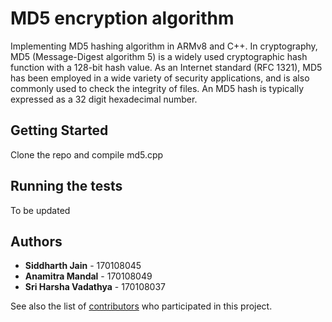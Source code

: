 # MD5 encryption algorithm 

Implementing MD5 hashing algorithm in ARMv8 and C++.
In cryptography, MD5 (Message-Digest algorithm 5) is a widely used cryptographic hash function with a 128-bit hash value. As an Internet standard (RFC 1321), MD5 has been employed in a wide variety of security applications, and is also commonly used to check the integrity of files. An MD5 hash is typically expressed as a 32 digit hexadecimal number.

## Getting Started

Clone the repo and compile md5.cpp

## Running the tests

To be updated
<!-- ### Break down into end to end tests

Explain what these tests test and why

```
Give an example
``` -->

<!-- ### And coding style tests

Explain what these tests test and why

```
Give an example
``` -->
<!-- 
## Deployment

Add additional notes about how to deploy this on a live system -->

<!-- ## Built With

* [Dropwizard](http://www.dropwizard.io/1.0.2/docs/) - The web framework used
* [Maven](https://maven.apache.org/) - Dependency Management
* [ROME](https://rometools.github.io/rome/) - Used to generate RSS Feeds -->
<!-- 
## Contributing

Please read [CONTRIBUTING.md](https://gist.github.com/PurpleBooth/b24679402957c63ec426) for details on our code of conduct, and the process for submitting pull requests to us.

## Versioning

We use [SemVer](http://semver.org/) for versioning. For the versions available, see the [tags on this repository](https://github.com/your/project/tags).  -->

## Authors

* **Siddharth Jain** - 170108045 
* **Anamitra Mandal** - 170108049 
* **Sri Harsha Vadathya** - 170108037 

See also the list of [contributors](https://github.com/sjain24/md5_algo/contributors) who participated in this project.

<!-- ## License

This project is licensed under the MIT License - see the [LICENSE.md](LICENSE.md) file for details -->

<!-- ## Acknowledgments

* Hat tip to anyone whose code was used
* Inspiration
* etc -->
